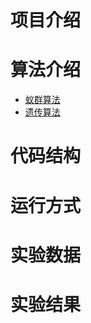 
# 项目介绍

# 算法介绍

* [蚁群算法](./doc/AntColony.md)
* [遗传算法](./doc/GeneticAlgorithm.md)

# 代码结构

# 运行方式

# 实验数据

# 实验结果